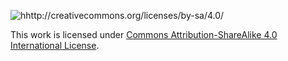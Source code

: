 ![hhttp://creativecommons.org/licenses/by-sa/4.0/](https://i.creativecommons.org/l/by-sa/4.0/88x31.png) 

This work is licensed under [Commons Attribution-ShareAlike 4.0 International License](http://creativecommons.org/licenses/by-sa/4.0/).
